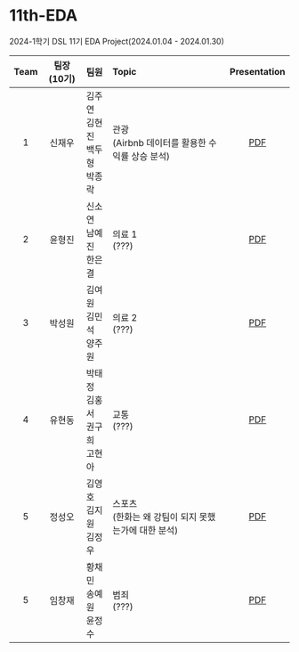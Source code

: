 # 11th-EDA
2024-1학기 DSL 11기 EDA Project(2024.01.04 - 2024.01.30)



|Team|팀장(10기)|팀원|Topic|Presentation|
|:---:|:---:|:---|:---|:---:|
|1|신재우|김주연<br>김현진<br>백두형<br>박종락|관광<br>(Airbnb 데이터를 활용한 수익률 상승 분석)|[PDF](https://github.com/DataScience-Lab-Yonsei/11th-EDA/blob/main/%EA%B4%80%EA%B4%91/DSL_EDA_%E1%84%80%E1%85%AA%E1%86%AB%E1%84%80%E1%85%AA%E1%86%BC.pdf)|
|2|윤형진|신소연<br>남예진<br>한은결|의료 1<br>(???)|[PDF](의료1/DSL_EDA_DataMedic.pdf)|
|3|박성원|김여원<br>김민석<br>양주원|의료 2<br>(???)|[PDF](의료2/DSL_EDA_의료2.pdf)|
|4|유현동|박태정<br>김홍서<br>권구희<br>고현아|교통<br>(???)|[PDF](교통/DSL_EDA_교통.pdf)|
|5|정성오|김영호<br>김지원<br>김정우|스포츠<br>(한화는 왜 강팀이 되지 못했는가에 대한 분석)|[PDF](스포츠/DSL_EDA_스포츠.pdf)|
|5|임창재|황채민<br>송예원<br>윤정수|범죄<br>(???)|[PDF](범죄/DSL_EDA_범죄.pdf)|

<br><br>
